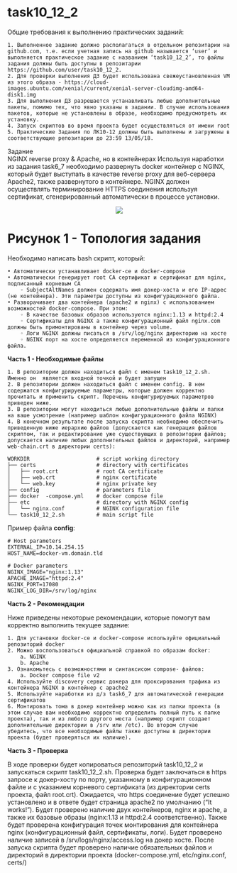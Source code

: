 # task10_12_2

Общие требования к выполнению практических заданий:

    1. Выполненное задание должно располагаться в отдельном репозитарии на github.com, т.е. если учетная запись на github называется ‘user’ и выполняется практическое задание с названием ‘task10_12_2’, то файлы задания должны быть доступны в репозитарии https://github.com/user/task10_12_2. 
    2. Для проверки выполнения ДЗ будет использована свежеустановленная VM из этого образа - https://cloud-images.ubuntu.com/xenial/current/xenial-server-cloudimg-amd64-disk1.img
    3. Для выполнения ДЗ разрешается устанавливать любые дополнительные пакеты, помимо тех, что явно указаны в задании. В случае использования пакетов, которые не установлены в образе, необходимо предусмотреть их установку.
    4. Запуск скриптов во время проекта будет осуществляться от имени root
    5. Практические Задания по ЛК10-12 должны быть выполнены и загружены в соответствующие репозитарии до 23:59 13/05/18.


Задание  
NGINX reverse proxy & Apache, но в контейнерах
Используя наработки из задания task6_7 необходимо развернуть docker контейнер с NGINX, который будет выступать в качестве reverse proxy для веб-сервера Apache2, также развернутого в контейнере. NGINX должен осуществлять терминирование HTTPS соединения используя сертификат, сгенерированный автоматически в процессе установки.

<p align="center">
  <img src="https://image.ibb.co/f2hZeS/lc10_12_2_jpg.png">
  
  # Рисунок 1 - Топология задания
  </p>

Необходимо написать bash скрипт, который:

    • Автоматически устанавливает docker-ce и docker-compose
    • Автоматически генерирует root CA сертификат и сертификат для nginx, подписанный корневым CA
        ◦ SubjectAltNames должен содержать имя докер-хоста и его IP-адрес (не контейнера). Эти параметры доступны из конфигурационного файла.
    • Разворачивает два контейнера (apache2 и nginx) с использованием возможностей docker-compose. При этом:
        ◦ В качестве базовых образов используются nginx:1.13 и httpd:2.4
        ◦ Сертификаты для NGINX а также конфигурационный файл nginx.com должны быть примонтированы в контейнер через volume.
        ◦ Логи NGINX должны писаться в /srv/log/nginx директорию на хосте
        ◦ NGINX порт на хосте определяется переменной из конфигурационного файла.

**Часть 1 - Необходимые файлы**

    1. В репозитории должен находиться файл с именем task10_12_2.sh. Именно он  является входной точкой и будет запущен
    2. В репозитории должен находиться файл с именем config. В нем содержатся конфигурируемые параметры, которые должен корректно прочитать и применить скрипт. Перечень конфигурируемых параметров приведен ниже.
    3. В репозитории могут находиться любые дополнительные файлы и папки на ваше усмотрение (например шаблон конфигурационного файла NGINX)
    4. В конечном результате после запуска скрипта необходимо обеспечить приведенную ниже иерархию файлов (допускается как генерация файлов скриптом, так и редактирование уже существующих в репозитории файлов; допускается наличие любых дополнительных файлов и директорий, например web-chain.crt в директории certs):

    WORKDIR				        # script working directory		
    ├── certs				    # directory with certificates
    │   ├── root.crt		    # root CA certificate
    │   ├── web.crt			    # nginx certificate
    │   └── web.key			    # nginx private key
    ├── config				    # parameters file
    ├── docker	-compose.yml	# docker compose file
    ├── etc				        # directory with NGINX config
    │   └── nginx.conf		    # NGINX configuration file
    └── task10_12_2.sh		    # main script file

Пример файла **config**:

    # Host parameters
    EXTERNAL_IP=10.14.254.15
    HOST_NAME=docker-vm.domain.tld

    # Docker parameters
    NGINX_IMAGE="nginx:1.13"
    APACHE_IMAGE="httpd:2.4"
    NGINX_PORT=17080
    NGINX_LOG_DIR=/srv/log/nginx

**Часть 2 - Рекомендации**

Ниже приведены некоторые рекомендации, которые помогут вам корректно выполнить текущее задание:

    1. Для установки docker-ce и docker-compose используйте официальный репозиторий docker 
    2. Можно воспользоваться официальной справкой по образам docker:
        a. NGINX
        b. Apache
    3. Ознакомьтесь с возможностями и синтаксисом compose- файлов:
        a. Docker compose file v2
    4. Используйте discovery сервис докера для проксирования трафика из контейнера NGINX в контейнер с apache2
    5. Используйте наработки из д/з task6_7 для автоматической генерации сертификатов
    6. Монтировать тома в докер контейнер можно как из папки проекта (в этом случае вам необходимо корректно определить полный путь к папке проекта), так и из любого другого места (например скрипт создает дополнительные директории в /srv или /etc). Во втором случае убедитесь, что все необходимые файлы также доступны в директории проекта (будет проверяться их наличие).

**Часть 3 - Проверка**

В ходе проверки будет копироваться репозиторий task10_12_2 и запускаться скрипт  task10_12_2.sh.
Проверка будет заключаться в https запросе к докер-хосту по порту, указанному в конфигурационном файле и с указанием корневого сертификата (из директории certs проекта, файл root.crt). Ожидается, что https соединение будет успешно установлено и в ответе будет страница apache2 по умолчанию (“It works!”).
Будет проверено наличие двух контейнеров, nginx и apache, а также их базовые образы (nginx:1.13 и httpd:2.4 соответственно).
Также будет проверена конфигурация точек монтирования для контейнера nginx (конфигурационный файл, сертификаты, логи). Будет проверено наличие записей в /srv/logs/nginx/access.log на докер хосте.
После запуска скрипта будет проверено наличие обязательных файлов и директорий в директории проекта (docker-compose.yml, etc/nginx.conf, certs/)


